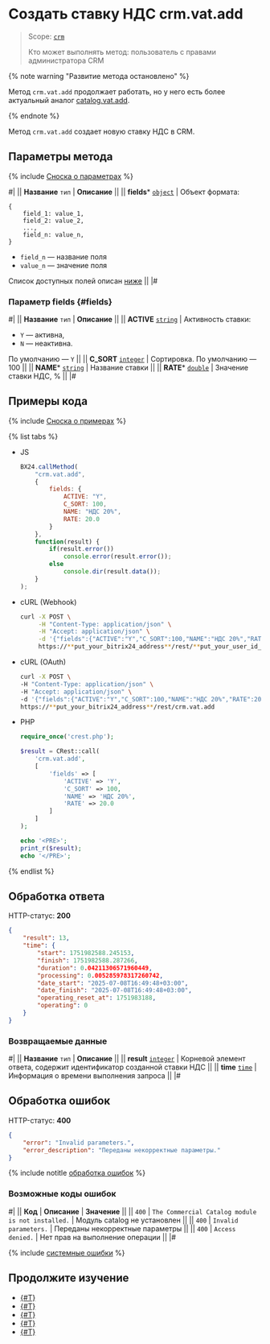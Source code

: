 # Создать ставку НДС crm.vat.add

> Scope: [`crm`](../../../scopes/permissions.md)
>
> Кто может выполнять метод: пользователь с правами администратора CRM

{% note warning "Развитие метода остановлено" %}

Метод `crm.vat.add` продолжает работать, но у него есть более актуальный аналог [catalog.vat.add](../../../catalog/vat/catalog-vat-add.md).

{% endnote %}

Метод `crm.vat.add` создает новую ставку НДС в CRM.

## Параметры метода

{% include [Сноска о параметрах](../../../../_includes/required.md) %}

#|
|| **Название**
`тип` | **Описание** ||
|| **fields*** 
[`object`](../../../data-types.md) | Объект формата:

```
{
    field_1: value_1,
    field_2: value_2,
    ...,
    field_n: value_n,
}
```

- `field_n` — название поля
- `value_n` — значение поля

Список доступных полей описан [ниже](#fields) ||
|#

### Параметр fields {#fields}

#|
|| **Название**
 `тип` | **Описание** ||
|| **ACTIVE** 
[`string`](../../../data-types.md) | Активность ставки:
- `Y` — активна,
- `N` — неактивна.

По умолчанию — `Y` ||
|| **C_SORT** 
[`integer`](../../../data-types.md) | Сортировка. 
По умолчанию — 100 ||
|| **NAME***
[`string`](../../../data-types.md) | Название ставки ||
|| **RATE*** 
[`double`](../../../data-types.md) | Значение ставки НДС, % ||
|#

## Примеры кода

{% include [Сноска о примерах](../../../../_includes/examples.md) %}

{% list tabs %}

- JS

    ```js
    BX24.callMethod(
        "crm.vat.add",
        {
            fields: {
                ACTIVE: "Y",
                C_SORT: 100,
                NAME: "НДС 20%",
                RATE: 20.0
            }
        },
        function(result) {
            if(result.error())
                console.error(result.error());
            else
                console.dir(result.data());
        }
    );
    ```

- cURL (Webhook)

    ```bash
    curl -X POST \
         -H "Content-Type: application/json" \
         -H "Accept: application/json" \
         -d '{"fields":{"ACTIVE":"Y","C_SORT":100,"NAME":"НДС 20%","RATE":20.0}}' \
         https://**put_your_bitrix24_address**/rest/**put_your_user_id_here**/**put_your_webbhook_here**/crm.vat.add
    ```

- cURL (OAuth)

    ```bash
    curl -X POST \
    -H "Content-Type: application/json" \
    -H "Accept: application/json" \
    -d '{"fields":{"ACTIVE":"Y","C_SORT":100,"NAME":"НДС 20%","RATE":20.0},"auth":"**put_access_token_here**"}' \
    https://**put_your_bitrix24_address**/rest/crm.vat.add
    ```

- PHP

    ```php
    require_once('crest.php');

    $result = CRest::call(
        'crm.vat.add',
        [
            'fields' => [
                'ACTIVE' => 'Y',
                'C_SORT' => 100,
                'NAME' => 'НДС 20%',
                'RATE' => 20.0
            ]
        ]
    );

    echo '<PRE>';
    print_r($result);
    echo '</PRE>';
    ```

{% endlist %}

## Обработка ответа

HTTP-статус: **200**

```json
{
    "result": 13,
    "time": {
        "start": 1751982588.245153,
        "finish": 1751982588.287266,
        "duration": 0.04211306571960449,
        "processing": 0.005285978317260742,
        "date_start": "2025-07-08T16:49:48+03:00",
        "date_finish": "2025-07-08T16:49:48+03:00",
        "operating_reset_at": 1751983188,
        "operating": 0
    }
}
```

### Возвращаемые данные

#|
|| **Название**
`тип` | **Описание** ||
|| **result** 
[`integer`](../../../data-types.md) | Корневой элемент ответа, содержит идентификатор созданной ставки НДС ||
|| **time** 
[`time`](../../../data-types.md#time) | Информация о времени выполнения запроса ||
|#

## Обработка ошибок

HTTP-статус: **400**

```json
{
    "error": "Invalid parameters.",
    "error_description": "Переданы некорректные параметры."
}
```

{% include notitle [обработка ошибок](../../../../_includes/error-info.md) %}

### Возможные коды ошибок

#|
|| **Код** | **Описание** | **Значение** ||
|| `400`     | `The Commercial Catalog module is not installed.` | Модуль catalog не установлен ||
|| `400`     | `Invalid parameters.` | Переданы некорректные параметры ||
|| `400`     | `Access denied.` | Нет прав на выполнение операции ||
|#

{% include [системные ошибки](../../../../_includes/system-errors.md) %}

## Продолжите изучение

- [{#T}](./crm-vat-list.md)
- [{#T}](./crm-vat-get.md)
- [{#T}](./crm-vat-update.md)
- [{#T}](./crm-vat-delete.md) 
- [{#T}](./crm-vat-fields.md)